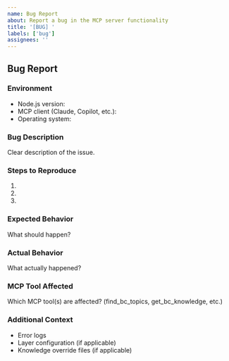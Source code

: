 ```yaml
---
name: Bug Report
about: Report a bug in the MCP server functionality
title: '[BUG] '
labels: ['bug']
assignees: ''
---
```


## Bug Report

### Environment
- Node.js version:
- MCP client (Claude, Copilot, etc.):
- Operating system:

### Bug Description
Clear description of the issue.

### Steps to Reproduce
1.
2.
3.

### Expected Behavior
What should happen?

### Actual Behavior
What actually happened?

### MCP Tool Affected
Which MCP tool(s) are affected? (find_bc_topics, get_bc_knowledge, etc.)

### Additional Context
- Error logs
- Layer configuration (if applicable)
- Knowledge override files (if applicable)